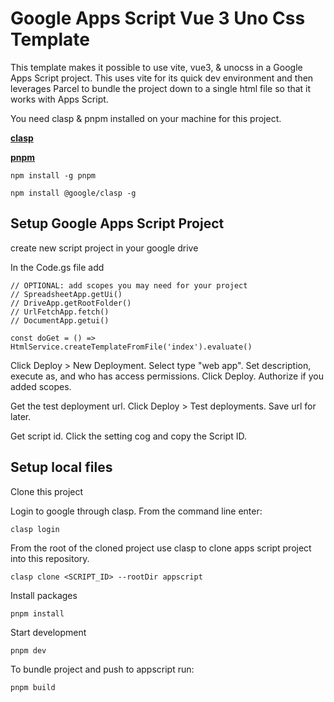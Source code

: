 # Google Apps Script Vue 3 Uno Css Template
This template makes it possible to use vite, vue3, & unocss in a Google Apps Script project. This uses vite for its quick dev environment and then leverages Parcel to bundle the project down to a single html file so that it works with Apps Script.

You need clasp & pnpm installed on your machine for this project.

**[clasp](https://github.com/google/clasp)**

**[pnpm](https://pnpm.io/installation)**

```
npm install -g pnpm
```
```
npm install @google/clasp -g
```

## Setup Google Apps Script Project
create new script project in your google drive

In the Code.gs file add 

``` 
// OPTIONAL: add scopes you may need for your project
// SpreadsheetApp.getUi()
// DriveApp.getRootFolder()
// UrlFetchApp.fetch()
// DocumentApp.getui()

const doGet = () => HtmlService.createTemplateFromFile('index').evaluate()
```

Click Deploy > New Deployment. Select type "web app". Set description, execute as, and who has access permissions. Click Deploy. Authorize if you added scopes. 

Get the test deployment url. Click Deploy > Test deployments. Save url for later.

Get script id. Click the setting cog and copy the Script ID.

## Setup local files
Clone this project

Login to google through clasp. From the command line enter:
```
clasp login
```

From the root of the cloned project use clasp to clone apps script project into this repository.
```
clasp clone <SCRIPT_ID> --rootDir appscript
```

Install packages
```
pnpm install
```

Start development
```
pnpm dev
```

To bundle project and push to appscript run:
```
pnpm build
```
